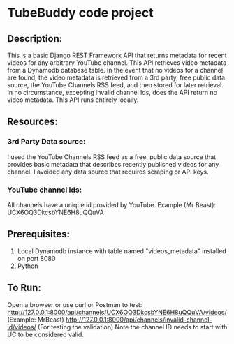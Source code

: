 # TubeBuddy code project

## Description:
This is a basic Django REST Framework API that returns metadata for recent videos for any arbitrary YouTube channel. 
This API retrieves video metadata from a Dynamodb database table. 
In the event that no videos for a channel are found, the video metadata is retrieved from a 3rd party, 
free public data source, the YouTube Channels RSS feed, and then stored for later retrieval. 
In no circumstance, excepting invalid channel ids, does the API return no video metadata. This API runs entirely locally.

## Resources:
### 3rd Party Data source: 
I used the YouTube Channels RSS feed as a free, public data source that provides basic metadata that describes recently 
published videos for any channel. I avoided any data source that requires scraping or API keys.
### YouTube channel ids: 
All channels have a unique id provided by YouTube. Example (Mr Beast): UCX6OQ3DkcsbYNE6H8uQQuVA

## Prerequisites:
1. Local Dynamodb instance with table named "videos_metadata" installed on port 8080
2. Python

## To Run:
Open a browser or use curl or Postman to test:
http://127.0.0.1:8000/api/channels/UCX6OQ3DkcsbYNE6H8uQQuVA/videos/ (Example: MrBeast)
http://127.0.0.1:8000/api/channels/invalid-channel-id/videos/ (For testing the validation)
Note the channel ID needs to start with UC to be considered valid.